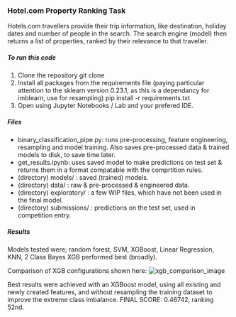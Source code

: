 ### Hotel.com Property Ranking Task
Hotels.com travellers provide their trip information, like destination, holiday dates and number of people in the search. The search engine (model) then returns a list of properties, ranked by their relevance to that traveller.

##### To run this code
1. Clone the repository
git clone <repo link>
2. Install all packages from the requirements file (paying particular attention to the sklearn version 0.23.1, as this is a dependancy for imblearn, use for resampling)
pip install -r requirements.txt 
3. Open using Jupyter Notebooks / Lab and your prefered IDE.

##### Files
- binary_classification_pipe.py: runs pre-processing, feature engineering, resampling and model training. Also saves pre-processed data & trained models to disk, to save time later.
- get_results.ipynb: uses saved model to make predictions on test set & returns them in a format compatable with the comprtition rules.
- (directory) models/ : saved (trained) models.
- (directory) data/ : raw & pre-processed & engineered data.
- (directory) exploratory/ : a few WIP files, which have not been used in the final model.
- (directory) submissions/ : predictions on the test set, used in competition entry.

##### Results
Models tested were; random forest, SVM, XGBoost, Linear Regression, KNN, 2 Class Bayes
XGB performed best (broadly). 

Comparison of XGB configurations shown here: 
![xgb_comparison_image](mater/exploratory/xgb_comp.png)

Best results were achieved with an XGBoost model, using all existing and newly created features, and without resampling the training dataset to improve the extreme class imbalance. 
FINAL SCORE: 0.46742, ranking 52nd.
